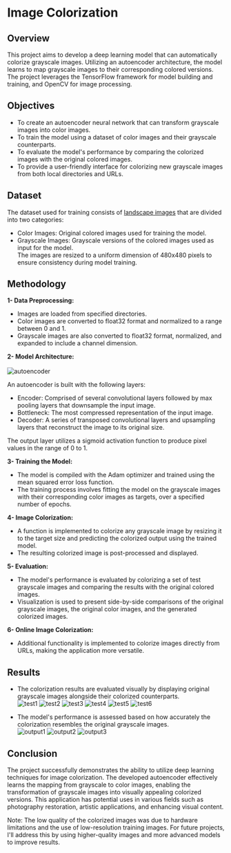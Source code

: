 # Image Colorization<br>
## Overview <br>
This project aims to develop a deep learning model that can automatically colorize grayscale images. Utilizing an autoencoder architecture, the model learns to map grayscale images to their corresponding colored versions. The project leverages the TensorFlow framework for model building and training, and OpenCV for image processing.
## Objectives <br>
- To create an autoencoder neural network that can transform grayscale images into color images. <br>
- To train the model using a dataset of color images and their grayscale counterparts. <br>
- To evaluate the model's performance by comparing the colorized images with the original colored images. <br>
- To provide a user-friendly interface for colorizing new grayscale images from both local directories and URLs. <br>
## Dataset <br>
The dataset used for training consists of [landscape images](https://www.kaggle.com/datasets/theblackmamba31/landscape-image-colorization) that are divided into two categories: <br>
- Color Images: Original colored images used for training the model.<br>
- Grayscale Images: Grayscale versions of the colored images used as input for the model.<br>
The images are resized to a uniform dimension of 480x480 pixels to ensure consistency during model training. <br>
## Methodology <br>
**1- Data Preprocessing:** <br>
- Images are loaded from specified directories.<br>
- Color images are converted to float32 format and normalized to a range between 0 and 1.<br>
- Grayscale images are also converted to float32 format, normalized, and expanded to include a channel dimension.<br>

**2- Model Architecture:** <br>
<br>
 ![autoencoder](https://github.com/user-attachments/assets/a6f9aa3f-d284-42e7-aa1b-7c48747f660b)

 An autoencoder is built with the following layers: <br>
- Encoder: Comprised of several convolutional layers followed by max pooling layers that downsample the input image. <br>
- Bottleneck: The most compressed representation of the input image. <br>
- Decoder: A series of transposed convolutional layers and upsampling layers that reconstruct the image to its original size. <br>

The output layer utilizes a sigmoid activation function to produce pixel values in the range of 0 to 1. <br>

**3- Training the Model:** <br>
- The model is compiled with the Adam optimizer and trained using the mean squared error loss function.<br>
- The training process involves fitting the model on the grayscale images with their corresponding color images as targets, over a specified number of epochs.<br>

**4- Image Colorization:** <br>
- A function is implemented to colorize any grayscale image by resizing it to the target size and predicting the colorized output using the trained model.
- The resulting colorized image is post-processed and displayed.

**5- Evaluation:** <br>
- The model's performance is evaluated by colorizing a set of test grayscale images and comparing the results with the original colored images.
- Visualization is used to present side-by-side comparisons of the original grayscale images, the original color images, and the generated colorized images.

**6- Online Image Colorization:** <br>

- Additional functionality is implemented to colorize images directly from URLs, making the application more versatile.

## Results <br>
- The colorization results are evaluated visually by displaying original grayscale images alongside their colorized counterparts.<br>
![test1](https://github.com/user-attachments/assets/79bb4108-148f-4c84-82dd-1913411e6db4)
![test2](https://github.com/user-attachments/assets/d92257f0-6f2c-4f50-9694-7fda4052f2ab)
![test3](https://github.com/user-attachments/assets/ca38c133-fa14-4e2f-ab69-b2d0f97832fa)
![test4](https://github.com/user-attachments/assets/6f3e0811-8410-49c9-bd72-d37d7c7b6c15)
![test5](https://github.com/user-attachments/assets/72dd4137-0539-4ec7-a715-040f98a819a8)
![test6](https://github.com/user-attachments/assets/32fae89b-af73-4216-9131-23b921533121)

- The model's performance is assessed based on how accurately the colorization resembles the original grayscale images.<br>
![output1](https://github.com/user-attachments/assets/373ba8e7-a663-48ef-9607-d97597fbeb8e)
![output2](https://github.com/user-attachments/assets/8043960e-ceeb-483f-946a-2893d752119a)
![output3](https://github.com/user-attachments/assets/f6ae99b3-8ccc-4891-86e5-f0b0dd4ebdfe)

## Conclusion <br>
The project successfully demonstrates the ability to utilize deep learning techniques for image colorization. The developed autoencoder effectively learns the mapping from grayscale to color images, enabling the transformation of grayscale images into visually appealing colorized versions. This application has potential uses in various fields such as photography restoration, artistic applications, and enhancing visual content.<br>

Note: The low quality of the colorized images was due to hardware limitations and the use of low-resolution training images. For future projects, I'll address this by using higher-quality images and more advanced models to improve results.
